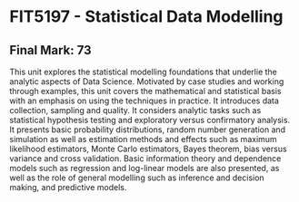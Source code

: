 # FIT5197 - Statistical Data Modelling
## Final Mark: 73

This unit explores the statistical modelling foundations that underlie the analytic aspects of Data Science. Motivated by case studies and working through examples, this unit covers the mathematical and statistical basis with an emphasis on using the techniques in practice. It introduces data collection, sampling and quality. It considers analytic tasks such as statistical hypothesis testing and exploratory versus confirmatory analysis. It presents basic probability distributions, random number generation and simulation as well as estimation methods and effects such as maximum likelihood estimators, Monte Carlo estimators, Bayes theorem, bias versus variance and cross validation. Basic information theory and dependence models such as regression and log-linear models are also presented, as well as the role of general modelling such as inference and decision making, and predictive models.

